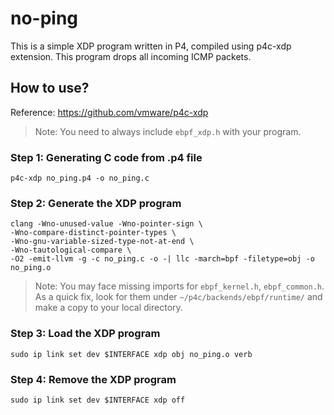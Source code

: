 # no-ping
This is a simple XDP program written in P4, compiled using p4c-xdp extension.
This program drops all incoming ICMP packets.

## How to use?
Reference: https://github.com/vmware/p4c-xdp 

> Note: You need to always include `ebpf_xdp.h` with your program.

### Step 1: Generating C code from .p4 file
`p4c-xdp no_ping.p4 -o no_ping.c`

### Step 2: Generate the XDP program
```
clang -Wno-unused-value -Wno-pointer-sign \
-Wno-compare-distinct-pointer-types \
-Wno-gnu-variable-sized-type-not-at-end \
-Wno-tautological-compare \
-O2 -emit-llvm -g -c no_ping.c -o -| llc -march=bpf -filetype=obj -o no_ping.o
```

> Note: You may face missing imports for `ebpf_kernel.h`, `ebpf_common.h`. As a quick fix, look for them under `~/p4c/backends/ebpf/runtime/` and make a copy to your local directory.

### Step 3: Load the XDP program
`sudo ip link set dev $INTERFACE xdp obj no_ping.o verb`

### Step 4: Remove the XDP program
`sudo ip link set dev $INTERFACE xdp off`
